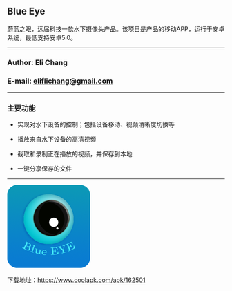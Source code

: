 ## Blue Eye
蔚蓝之眼，远届科技一款水下摄像头产品。该项目是产品的移动APP，运行于安卓系统，最低支持安卓5.0。
***
### Author: Eli Chang
### E-mail: eliflichang@gmail.com
***
### 主要功能
* 实现对水下设备的控制；包括设备移动、视频清晰度切换等

* 播放来自水下设备的高清视频

* 截取和录制正在播放的视频，并保存到本地

* 一键分享保存的文件

--------------
![logo](https://github.com/BoboHezi/BlueEye-V1.0/blob/master/app/src/main/res/mipmap-xxxhdpi/logo.png "logo")

下载地址：https://www.coolapk.com/apk/162501
